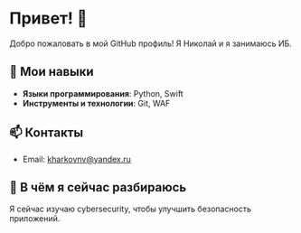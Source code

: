 # Привет! 👋

Добро пожаловать в мой GitHub профиль! Я Николай и я занимаюсь ИБ.

## 🔧 Мои навыки
- **Языки программирования**: Python, Swift
- **Инструменты и технологии**: Git, WAF

## 📫 Контакты
- Email: [kharkovnv@yandex.ru](mailto:kharkovnd@yandex.ru)


## 🌱 В чём я сейчас разбираюсь
Я сейчас изучаю cybersecurity, чтобы улучшить безопасность приложений.

